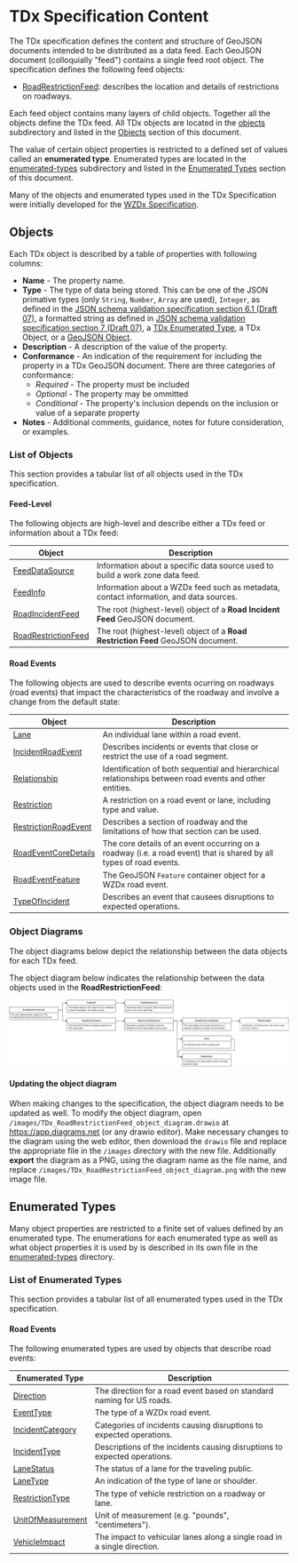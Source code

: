 # TDx Specification Content
The TDx specification defines the content and structure of GeoJSON documents intended to be distributed as a data feed. Each GeoJSON document (colloquially "feed") contains a single feed root object. The specification defines the following feed objects:

- [RoadRestrictionFeed](/spec-content/objects/RoadRestrictionFeed.md): describes the location and details of restrictions on roadways.

Each feed object contains many layers of child objects. Together all the objects define the TDx feed. All TDx objects are located in the [objects](/spec-content/objects) subdirectory and listed in the [Objects](#objects) section of this document.

The value of certain object properties is restricted to a defined set of values called an **enumerated type**. Enumerated types are located in the [enumerated-types](/spec-content/enumerated-types) subdirectory and listed in the [Enumerated Types](#enumerated-types) section of this document.

Many of the objects and enumerated types used in the TDx Specification were initially developed for the [WZDx Specification](https://github.com/usdot-jpo-ode/wzdx).

## Objects
Each TDx object is described by a table of properties with following columns:

- **Name** - The property name.
- **Type** - The type of data being stored. This can be one of the JSON primative types (only `String`, `Number`, `Array` are used), `Integer`, as defined in the [JSON schema validation specification section 6.1 (Draft 07)](https://tools.ietf.org/html/draft-handrews-json-schema-validation-01#section-6.1), a formatted string as defined in [JSON schema validation specification section 7 (Draft 07)](https://datatracker.ietf.org/doc/html/draft-handrews-json-schema-validation-01#section-7.3), a [TDx Enumerated Type](#enumerated-types), a TDx Object, or a [GeoJSON Object](https://tools.ietf.org/html/rfc7946#section-3).
- **Description** - A description of the value of the property.
- **Conformance** - An indication of the requirement for including the property in a TDx GeoJSON document. There are three categories of conformance:
    - *Required* - The property must be included
    - *Optional* - The property may be ommitted
    - *Conditional* - The property's inclusion depends on the inclusion or value of a separate property
- **Notes** - Additional comments, guidance, notes for future consideration, or examples.

### List of Objects
This section provides a tabular list of all objects used in the TDx specification.

#### Feed-Level
The following objects are high-level and describe either a TDx feed or information about a TDx feed:

Object | Description
--- | ---
[FeedDataSource](/spec-content/objects/FeedDataSource.md) | Information about a specific data source used to build a work zone data feed.
[FeedInfo](/spec-content/objects/FeedInfo.md) | Information about a WZDx feed such as metadata, contact information, and data sources.
[RoadIncidentFeed](/spec-content/objects/RoadIncidentFeed.md) | The root (highest-level) object of a **Road Incident Feed** GeoJSON document.
[RoadRestrictionFeed](/spec-content/objects/RoadRestrictionFeed.md) | The root (highest-level) object of a **Road Restriction Feed** GeoJSON document.

#### Road Events
The following objects are used to describe events ocurring on roadways (road events) that impact the characteristics of the roadway and involve a change from the default state:

Object | Description
--- | ---
[Lane](/spec-content/objects/Lane.md) | An individual lane within a road event.
[IncidentRoadEvent](/spec-content/objects/IncidentRoadEvent.md) | Describes incidents or events that close or restrict the use of a road segment.
[Relationship](/spec-content/objects/Relationship.md) | Identification of both sequential and hierarchical relationships between road events and other entities.
[Restriction](/spec-content/objects/Restriction.md) | A restriction on a road event or lane, including type and value.
[RestrictionRoadEvent](/spec-content/objects/RestrictionRoadEvent.md) | Describes a section of roadway and the limitations of how that section can be used.
[RoadEventCoreDetails](/spec-content/objects/RoadEventCoreDetails.md) | The core details of an event occurring on a roadway (i.e. a road event) that is shared by all types of road events. 
[RoadEventFeature](/spec-content/objects/RoadEventFeature.md) | The GeoJSON `Feature` container object for a WZDx road event.
[TypeOfIncident](/spec-content/objects/TypeOfIncident.md) | Describes an event that causees disruptions to expected operations.

### Object Diagrams
The object diagrams below depict the relationship between the data objects for each TDx feed.

The object diagram below indicates the relationship between the data objects used in the **RoadRestrictionFeed**:

![TDx RoadRestrictionFeed object diagram](/images/TDx_RoadRestrictionFeed_object_diagram.png)

#### Updating the object diagram
When making changes to the specification, the object diagram needs to be updated as well. To modify the object diagram, open `/images/TDx_RoadRestrictionFeed_object_diagram.drawio` at https://app.diagrams.net (or any drawio editor). Make necessary changes to the diagram using the web editor, then download the `drawio` file and replace the appropriate file in the `/images` directory with the new file. Additionally **export** the diagram as a PNG, using the diagram name as the file name, and replace `/images/TDx_RoadRestrictionFeed_object_diagram.png` with the new image file.

## Enumerated Types
Many object properties are restricted to a finite set of values defined by an enumerated type. The enumerations for each enumerated type as well as what object properties it is used by is described in its own file in the [enumerated-types](/spec-content/enumerated-types) directory.

### List of Enumerated Types
This section provides a tabular list of all enumerated types used in the TDx specification.

#### Road Events
The following enumerated types are used by objects that describe road events:

Enumerated Type | Description
--- | ---
[Direction](/spec-content/enumerated-types/Direction.md) | The direction for a road event based on standard naming for US roads.
[EventType](/spec-content/enumerated-types/EventType.md) | The type of a WZDx road event.
[IncidentCategory](/spec-content/enumerated-types/IncidentCategory.md) | Categories of incidents causing disruptions to expected operations.
[IncidentType](/spec-content/enumerated-types/IncidentType.md) | Descriptions of the incidents causing disruptions to expected operations.
[LaneStatus](/spec-content/enumerated-types/LaneStatus.md) | The status of a lane for the traveling public.
[LaneType](/spec-content/enumerated-types/LaneType.md) | An indication of the type of lane or shoulder.
[RestrictionType](/spec-content/enumerated-types/RestrictionType.md) | The type of vehicle restriction on a roadway or lane.
[UnitOfMeasurement](/spec-content/enumerated-types/UnitOfMeasurement.md) | Unit of measurement (e.g. "pounds", "centimeters").
[VehicleImpact](/spec-content/enumerated-types/VehicleImpact.md) | The impact to vehicular lanes along a single road in a single direction.